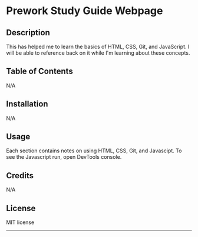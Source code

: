 # Prework Study Guide Webpage

## Description

This has helped me to learn the basics of HTML, CSS, Git, and JavaScript. I will be able to reference back on it while I'm learning about these concepts.

## Table of Contents

N/A

## Installation

N/A

## Usage

Each section contains notes on using HTML, CSS, Git, and Javascipt. To see the Javascript run, open DevTools console.

## Credits

N/A

## License

MIT license

---
